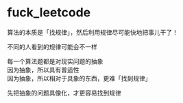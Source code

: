 # fuck_leetcode

算法的本质是「找规律」，然后利用规律尽可能快地把事儿干了！  

不同的人看到的规律可能会不一样  

每一个算法题都是对现实问题的抽象   
因为抽象，所以具有普适性  
因为抽象，所以相对于具象的东西，更难「找到规律」  

先把抽象的问题具像化，才更容易找到规律   



